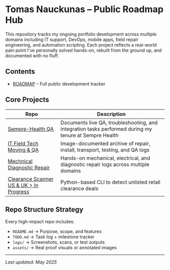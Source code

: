 # Tomas Nauckunas – Public Roadmap Hub

This repository tracks my ongoing portfolio development across multiple domains including IT support, DevOps, mobile apps, field repair engineering, and automation scripting. Each project reflects a real-world pain point I've personally solved hands-on, rebuilt from the ground up, and documented with no fluff.

## Contents

- [ROADMAP](https://github.com/tnauckunas/public-roadmap/blob/3e891cbc96aea0cc808555d6beafae1c421ec99d/ROADMAP.md) – Full public development tracker

## Core Projects

| Repo | Description |
|------|-------------|
| [Sempre-Health QA](https://github.com/tnauckunas/sempre-health-qa-support-log) | Documents live QA, troubleshooting, and integration tasks performed during my tenure at Sempre Health |
| [IT Field Tech Moving & QA](https://github.com/tnauckunas/field-system-reinstall-log) | Image-documented archive of repair, install, transport, testing, and QA logs |
| [Mechnical Diagnostic Repair](https://github.com/tnauckunas/multi-domain_field_repair_logs) | Hands-on mechanical, electrical, and diagnostic repair logs across multiple domains |
| [Clearance Scanner US & UK > In Progress](https://github.com/tnauckunas/store_clearance-scanner) | Python-based CLI to detect unlisted retail clearance deals |

## Repo Structure Strategy

Every high-impact repo includes:

- `README.md` → Purpose, scope, and features
- `TODO.md` → Task log + milestone tracker
- `logs/` → Screenshots, scans, or test outputs
- `assets/` → Real proof visuals or annotated images

---

_Last updated: May 2025_
